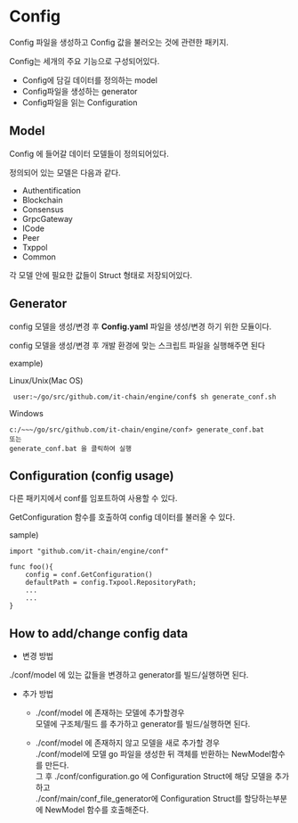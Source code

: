 # Config

Config 파일을 생성하고 Config 값을 불러오는 것에 관련한 패키지.

Config는 세개의 주요 기능으로 구성되어있다.

- Config에 담길 데이터를 정의하는 model
- Config파일을 생성하는 generator
- Config파일을 읽는 Configuration

## Model
Config 에 들어갈 데이터 모델들이 정의되어있다.

정의되어 있는 모델은 다음과 같다.
- Authentification
- Blockchain
- Consensus
- GrpcGateway
- ICode
- Peer
- Txppol
- Common

각 모델 안에 필요한 값들이 Struct 형태로 저장되어있다.

## Generator
config 모델을 생성/변경 후 **Config.yaml** 파일을 생성/변경 하기 위한 모듈이다.

config 모델을 생성/변경 후 개발 환경에 맞는 스크립트 파일을 실행해주면 된다

example)

Linux/Unix(Mac OS)

     user:~/go/src/github.com/it-chain/engine/conf$ sh generate_conf.sh

Windows

    c:/~~~/go/src/github.com/it-chain/engine/conf> generate_conf.bat
    또는
    generate_conf.bat 을 클릭하여 실행


## Configuration (config usage)
다른 패키지에서 conf를 임포트하여 사용할 수 있다.

GetConfiguration 함수를 호출하여 config 데이터를 불러올 수 있다.

sample)

    import "github.com/it-chain/engine/conf"

    func foo(){
        config = conf.GetConfiguration()
        defaultPath = config.Txpool.RepositoryPath;
        ...
        ...
    }

## How to add/change config data
- 변경 방법

./conf/model 에 있는 값들을 변경하고 generator를 빌드/실행하면 된다.

- 추가 방법
  - ./conf/model 에 존재하는 모델에 추가할경우
  <br>모델에 구조체/필드 를 추가하고 generator를 빌드/실행하면 된다.

  - ./conf/model 에 존재하지 않고 모델을 새로 추가할 경우
  <br>./conf/model에 모델 go 파일을 생성한 뒤 객체를 반환하는 NewModel함수를 만든다.
  <br>그 후 ./conf/configuration.go 에 Configuration Struct에 해당 모델을 추가하고
  <br>./conf/main/conf_file_generator에 Configuration Struct를 할당하는부분에 NewModel 함수를 호출해준다.